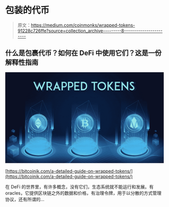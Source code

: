# 包装的代币

> 原文：<https://medium.com/coinmonks/wrapped-tokens-91228c726ffe?source=collection_archive---------8----------------------->

## 什么是包裹代币？如何在 DeFi 中使用它们？这是一份解释性指南

![](img/82649de828f93cad39a29159f388b3e5.png)

[https://bitcoinik.com/a-detailed-guide-on-wrapped-tokens/](https://bitcoinik.com/a-detailed-guide-on-wrapped-tokens/)

在 DeFi 的世界里，有许多概念，没有它们，生态系统就不能运行和发展。有 oracles，它提供区块链之外的数据和价格，有治理令牌，用于以分散的方式管理协议，还有所谓的…